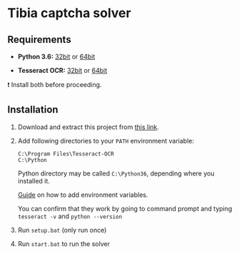 # Tibia captcha solver

## Requirements

* **Python 3.6:** [32bit](https://www.python.org/ftp/python/3.6.8/python-3.6.8.exe) or [64bit](https://www.python.org/ftp/python/3.6.8/python-3.6.8-amd64.exe)

* **Tesseract OCR:** [32bit](https://digi.bib.uni-mannheim.de/tesseract/tesseract-ocr-w32-setup-v5.0.0-alpha.20191030.exe) or [64bit](https://digi.bib.uni-mannheim.de/tesseract/tesseract-ocr-w64-setup-v5.0.0-alpha.20191030.exe) 

❗️ Install both before proceeding.

## Installation

1. Download and extract this project from [this link](https://github.com/eioo/tibia-captcha-solver/archive/master.zip).

2. Add following directories to your `PATH` environment variable:

    ```
    C:\Program Files\Tesseract-OCR
    C:\Python
    ```
    
    Python directory may be called `C:\Python36`, depending where you installed it.

    [Guide](https://www.architectryan.com/2018/03/17/add-to-the-path-on-windows-10/) on how to add environment variables.

    You can confirm that they work by going to command prompt and typing `tesseract -v` and `python --version`

3. Run `setup.bat` (only run once)

4. Run `start.bat` to run the solver
